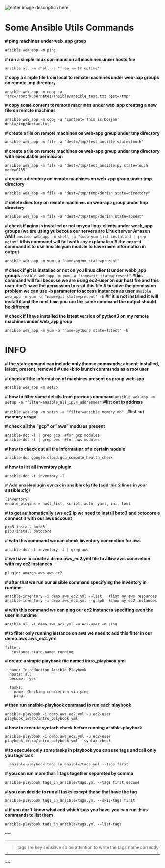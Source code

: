 ![enter image description here](https://netapp.io/wp-content/uploads/2018/05/ansible.png)

# Some Ansible Utils Commands
**# ping machines under web_app group**

    ansible web_app -m ping

**# run a simple linux command on all machines under hosts file**

    ansible all -m shell -a "free -m && uptime"

**# copy a simple file from local to remote machines under web-app groups on remote tmp directory**

    ansible web_app -m copy -a "src=/root/kubernetes/ansible/ansible_test.txt dest=/tmp"

**# copy some content to remote machines under web_app creating a new file on remote machines**

    ansible web_app -m copy -a "content='This is Dorjan' dest=/tmp/dorian.txt"

**# create a file on remote machines on web-app group under tmp directory**

    ansible web_app -m file -a "dest=/tmp/test_ansible state=touch"

**# create a file on remote machines on web-app group under tmp directory with executable permission**

    ansible web_app -m file -a "dest=/tmp/test_ansible.py state=touch mode=0755"

**# create a directory on remote machines on web-app group under tmp directory**

    ansible web_app -m file -a "dest=/tmp/temp/dorian state=directory"

**# delete directory on remote machines on web-app group under tmp directory**

    ansible web_app -m file -a "dest=/tmp/temp/dorian state=absent"

**# check if nginx is installed or not on you linux clients under webb_app groups (we are using yu becous our servers are Linux server Amazon AMI)**
`ansible web_app -m shell -a "sudo yum list installed | grep nginx"` **#this command will fail woth any explanation**
**# the correct command is to use ansible yum module to have more information in output**

    ansible web_app -m yum -a "name=nginx state=present"

**# check if git is installed or not on you linux clients under webb_app groups**
`ansible web_app -m yum -a "name=git state=present"` **#this command will fail becouse we are using ec2-user on our host file and this user don't have the permission to read this file**
**# to solve the permission problem we can use -b parameter to access instances as user**
`ansible web_app -m yum -a "name=git state=present" -b` **#if it is not installed it will install it and the next time you run the same command the output should be different**

**# check if I have installed the latest version of python3 on my remote machines under web_app group**

    ansible web_app -m yum -a "name=python3 state=latest" -b

# INFO
**# the state comand can include only thoose commands; absent, installed, latest, present, removed** 
**# use -b to lounch commands as a root user**

**# check all the information of machines present on group web-app**

    ansible web_app -m setup

**# how to filter some details from previous command**
`ansible web_app -m setup -a "filter=ansible_all_ipv4_addresses"`  **#list out ip address**

   `ansible web_app -m setup -a "filter=ansible_memory_mb" ` **#list out memory usage**

**# check all the "gcp" or "aws" modules present**

    ansible-doc -l | grep gcp  #for gcp modules
    ansible-doc -l | grep aws  #for aws modules

**# how to check out all the information of a certain module**

    ansible-doc google.cloud.gcp_compute_health_check

**# how to list all inventory plugin**

    ansible-doc -t inventory -l

**# Add enableplugin syntax in ansible cfg file (add this 2 lines in your ansible.cfg)**

    [inventory]
    enable_plugins = host_list, script, auto, yaml, ini, toml

**# to get authomatically aws ec2 ip we need to install boto3 and botocore e connect it with our aws account**

    pip3 install boto3
    pip3 install botocore

**# with this command we can check inventory connection for aws**

    ansible-doc -t inventory -l | grep aws

**# we have to create a demo.aws_ec2.yml file to allow aws conncetion with my ec2 instances**

    plugin: amazon.aws.aws_ec2

**# after that we run our ansible command specifying the inventory in runtime**

    ansible-inventory -i demo.aws_ec2.yml --list   #list my aws resources
    ansible-inventory -i demo.aws_ec2.yml --graph  #show my ec2 instances

**# with this command we can ping our ec2 instances specifing even the user in runtime**

    ansible all -i demo.aws_ec2.yml -u ec2-user -m ping

**# to filter only running instance on aws we need to add this filter in our demo.aws.aws_ec2.yml**

    filter:
       instance-state-name: running

**# create a simple playbook file named intro_playbook.yml**

    - name: Introduction Ansible Playbook
      hosts: all
      become: 'yes'
    
      tasks:
      - name: Checking conncetion via ping
        ping:


**# then run ansible-playbook command to run each playbook**

    ansible-playbook -i demo.aws_ec2.yml -u ec2-user playbook_intro/intro_palybook.yml

**# how to execute syntaxh check before running ansible-playbook**

    ansible-playbook -i demo.aws_ec2.yml -u ec2-user playbook_intro/intro_palybook.yml --syntax-check

**# to execude only some tasks in playbook you can use tags and call only you tags task**

      ansible-playbook tags_in_ansible/tags.yml --tags first

**# you can run more than 1 tags together separeted by comma**

    ansible-playbook tags_in_ansible/tags.yml --tags first,second

**# you can decide to run all tasks except those that have the tag**

    ansible-playbook tags_in_ansible/tags.yml --skip-tags first

**# if you don't know what and which tags you have, you can run thius commands to list them**

    ansible-playbook tads_in_ansible/tags.yml --list-tags

~~

***

> tags are key sensitive so be attention to write the tags name correctly

***

~~

